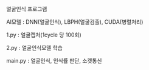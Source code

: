얼굴인식 프로그램

AI모델 : DNN(얼굴인식),  LBPH(얼굴검출), CUDA(병렬처리)

1.py : 얼굴캡처(1cycle 당 100회)

2.py : 얼굴인식모델 학습

main.py : 얼굴인식, 인식률 판단, 소켓통신
